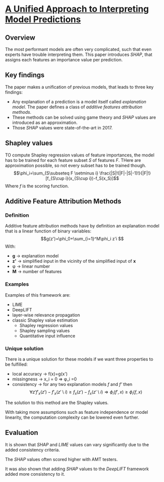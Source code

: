 # [A Unified Approach to Interpreting Model Predictions](https://arxiv.org/abs/1705.07874)
## Overview
The most performant models are often very complicated, such that even experts have trouble interpreting them. This paper introduces *SHAP*, that assigns each features an importance value per prediction.

## Key findings
The paper makes a unification of previous models, that leads to three key findings:
- Any explanation of a prediction is a model itself called *explanation model*. The paper defines a class of *additive features attribution methods*.
- These methods can be solved using game theory and *SHAP* values are introduced as an approximation.
- Those *SHAP* values were state-of-the-art in 2017.

## Shapley values
TO compute Shapley regression values of feature importances, the model has to be trained for each feature subset *S* of features *F*. THere are approximation possible, so not every subset has to be trained though.
$$\phi_i=\sum_{S\subseteq F  \setminus i} \frac{|S|!(|F|-|S|-1)!}{|F|!}[f_{S\cup i}(x_{S\cup i})-f_S(x_S)]$$
Where *f* is the scoring function.

## Additive Feature Attribution Methods
### Definition
Additive feature attribution methods have by definition an explanation model that is a linear function of binary variables:
$$g(z')=\phi_0+\sum_{i=1}^M\phi_i z'i $$
With:
- **g** &rightarrow; explanation model
- **z'** &rightarrow; simplified input in the vicinity of the simplified input of **x** 
- &phi; &rightarrow; linear number
- **M** &rightarrow; number of features

### Examples
Examples of this framework are:
- LIME
- DeepLIFT
- layer-wise relevance propagation 
- classic Shapley value estimation
    - Shapley regression values
    - Shapley sampling values
    - Quantitative input influence
### Unique solution
There is a unique solution for these models if we want three properties to be fulfilled:
- local accuracy &rightarrow; f(x)=g(x')
- missingness &rightarrow; x_i = 0 &rArr; &phi;_i =0
- consistency &rightarrow; for any two explanation models *f* and *f'* then $$ \forall z' f'_x(z')-f'_x(z' \setminus i) \geq f_x(z')-f_x(z' \setminus i) \Rightarrow \phi_i(f',x)\geq \phi_i(f,x) $$

The solution to this method are the Shapley values.

With taking more assumptions such as feature independence or model linearity, the computation complexity can be lowered even further.
## Evaluation
It is shown that *SHAP* and *LIME* values can vary significantly due to the added consistency criteria.

The *SHAP* values often scored higher with AMT testers.

It was also shown that adding *SHAP* values to the *DeepLIFT* framework added more consistency to it.